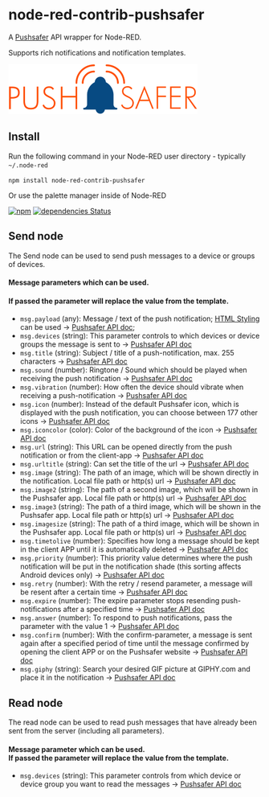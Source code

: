 # node-red-contrib-pushsafer

A [Pushsafer](https://www.pushsafer.com/) API wrapper for Node-RED.

Supports rich notifications and notification templates.

![Pushsafer logo](pushsafer_logo.png)

## Install

Run the following command in your Node-RED user directory - typically `~/.node-red`

    npm install node-red-contrib-pushsafer

Or use the palette manager inside of Node-RED

[![npm](https://img.shields.io/npm/v/node-red-contrib-pushsafer.svg)](https://www.npmjs.com/package/node-red-contrib-pushsafer)
[![dependencies Status](https://david-dm.org/freetimecoder82/node-red-contrib-pushsafer/status.svg)](https://david-dm.org/freetimecoder82/node-red-contrib-pushsafer)

## Send node
The Send node can be used to send push messages to a device or groups of devices. 

#### Message parameters which can be used.
#### If passed the parameter will replace the value from the template.

- `msg.payload` (any): Message / text of the push notification; [HTML Styling](https://www.pushsafer.com/pushapi_ext#API-HTML) can be used -> [Pushsafer API doc](https://www.pushsafer.com/pushapi_ext#API-M); 
- `msg.devices` (string): This parameter controls to which devices or device groups the message is sent to -> [Pushsafer API doc](https://www.pushsafer.com/pushapi_ext#API-D)
- `msg.title` (string): Subject / title of a push-notification, max. 255 characters -> [Pushsafer API doc](https://www.pushsafer.com/pushapi_ext#API-T)
- `msg.sound` (number): Ringtone / Sound which should be played when receiving the push notification -> [Pushsafer API doc](https://www.pushsafer.com/pushapi_ext#API-S)
- `msg.vibration` (number): How often the device should vibrate when receiving a push-notification -> [Pushsafer API doc](https://www.pushsafer.com/pushapi_ext#API-V)
- `msg.icon` (number): Instead of the default Pushsafer icon, which is displayed with the push notification, you can choose between 177 other icons -> [Pushsafer API doc](https://www.pushsafer.com/pushapi_ext#API-I)
- `msg.iconcolor` (color): Color of the background of the icon -> [Pushsafer API doc](https://www.pushsafer.com/pushapi_ext#API-C)
- `msg.url` (string): This URL can be opened directly from the push notification or from the client-app -> [Pushsafer API doc](https://www.pushsafer.com/pushapi_ext#API-U)
- `msg.urltitle` (string): Can set the title of the url -> [Pushsafer API doc](https://www.pushsafer.com/pushapi_ext#API-UT)
- `msg.image` (string): The path of an image, which will be shown directly in the notification. Local file path or http(s) url -> [Pushsafer API doc](https://www.pushsafer.com/pushapi_ext#API-P)
- `msg.image2` (string): The path of a second image, which will be shown in the Pushsafer app. Local file path or http(s) url -> [Pushsafer API doc](https://www.pushsafer.com/pushapi_ext#API-P)
- `msg.image3` (string): The path of a third image, which will be shown in the Pushsafer app. Local file path or http(s) url -> [Pushsafer API doc](https://www.pushsafer.com/pushapi_ext#API-P)
- `msg.imagesize` (string): The path of a third image, which will be shown in the Pushsafer app. Local file path or http(s) url -> [Pushsafer API doc](https://www.pushsafer.com/pushapi_ext#API-IS)
- `msg.timetolive` (number): Specifies how long a message should be kept in the client APP until it is automatically deleted -> [Pushsafer API doc](https://www.pushsafer.com/pushapi_ext#API-L)
- `msg.priority` (number): This priority value determines where the push notification will be put in the notification shade (this sorting affects Android devices only) -> [Pushsafer API doc](https://www.pushsafer.com/pushapi_ext#API-PR)
- `msg.retry` (number): With the retry / resend parameter, a message will be resent after a certain time -> [Pushsafer API doc](https://www.pushsafer.com/pushapi_ext#API-RE)
- `msg.expire` (number): The expire parameter stops resending push-notifications after a specified time -> [Pushsafer API doc](https://www.pushsafer.com/pushapi_ext#API-EX)
- `msg.answer` (number): To respond to push notifications, pass the parameter with the value 1 -> [Pushsafer API doc](https://www.pushsafer.com/pushapi_ext#API-A)
- `msg.confirm` (number): With the confirm-parameter, a message is sent again after a specified period of time until the message confirmed by opening the client APP or on the Pushsafer website -> [Pushsafer API doc](https://www.pushsafer.com/pushapi_ext#API-CR)
- `msg.giphy` (string): Search your desired GIF picture at GIPHY.com and place it in the notification -> [Pushsafer API doc](https://www.pushsafer.com/pushapi_ext#API-G)

## Read node

The read node can be used to read push messages that have already been sent from the server (including all parameters).
#### Message parameter which can be used.<br>If passed the parameter will replace the value from the template.

- `msg.devices` (string): This parameter controls from which device or device group you want to read the messages -> [Pushsafer API doc](https://www.pushsafer.com/pushapi_ext#API-D) 